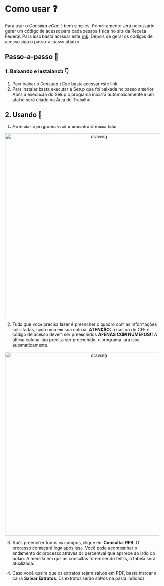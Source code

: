 # Como usar :question:

Para usar o *Consulta eCac* é bem simples. Primeiramente será necessário gerar um
código de acesso para cada pessoa física no site da Receita Federal. Para isso basta acessar este [link](https://www.receita.fazenda.gov.br/aplicacoes/ssl/atbhe/codacesso.app/PFCodAcesso.aspx).
Depois de gerar os códigos de acesso siga o passo-a-passo abaixo.

## Passo-a-passo :feet:

### 1. Baixando e Instalando :point_down:

1. Para baixar o *Consulta eCac* basta acessar este link.
2. Para instalar basta executar a Setup que foi baixada no passo anterior. Após a execução do Setup o programa iniciará automaticamente e um
atalho será criado na Área de Trabalho.


## 2. Usando :rabbit2:

1. Ao iniciar o programa você o encontrará nessa tela:
<p align="center">
  <img src="https://i.imgur.com/GamoIG9.png" alt="drawing" width="600"/>
</p>

2. Tudo que você precisa fazer é preencher o quadro com as informações solicitadas, cada uma em sua coluna. **ATENÇÃO:**
o campo de CPF e código de acesso devem ser preenchidos **APENAS COM NÚMEROS!!** A última coluna não precisa ser preenchida, o programa fará isso automaticamente.
<p align="center">
  <img src="https://i.imgur.com/4QoX4Fg.png" alt="drawing" width="600"/>
</p>

3. Após preencher todos os campos, clique em **Consultar RFB**. O processo começará logo após isso. Você pode acompanhar o andamento do processo através do percentual que aparece ao lado do botão.
A medida em que as consultas forem sendo feitas, a tabela será atualizada.

4. Caso você queira que os extratos sejam salvos em PDF, basta marcar a caixa **Salvar Extratos**. Os extratos serão salvos na pasta indicada.
